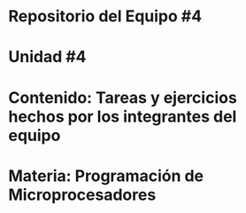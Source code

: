 # Repositorio del Equipo #4
# Unidad #4
# Contenido: Tareas y ejercicios hechos por los integrantes del equipo
# Materia: Programación de Microprocesadores
